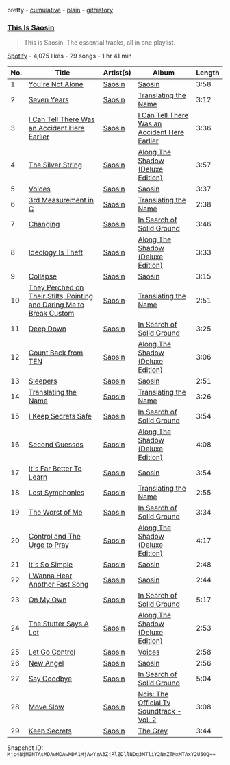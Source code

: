 pretty - [cumulative](/playlists/cumulative/37i9dQZF1DZ06evO10RDWw.md) - [plain](/playlists/plain/37i9dQZF1DZ06evO10RDWw) - [githistory](https://github.githistory.xyz/mackorone/spotify-playlist-archive/blob/main/playlists/plain/37i9dQZF1DZ06evO10RDWw)

### [This Is Saosin](https://open.spotify.com/playlist/37i9dQZF1DZ06evO10RDWw)

> This is Saosin\. The essential tracks, all in one playlist.

[Spotify](https://open.spotify.com/user/spotify) - 4,075 likes - 29 songs - 1 hr 41 min

| No. | Title | Artist(s) | Album | Length |
|---|---|---|---|---|
| 1 | [You're Not Alone](https://open.spotify.com/track/7cITfGsdjGaTP0b5oiLL0z) | [Saosin](https://open.spotify.com/artist/1NUOfvAhA9AvsF1ISMkgHX) | [Saosin](https://open.spotify.com/album/2osTPStH5H7i4fMHS7eauR) | 3:58 |
| 2 | [Seven Years](https://open.spotify.com/track/0C71NJD4BhvPopTwI7a8KV) | [Saosin](https://open.spotify.com/artist/1NUOfvAhA9AvsF1ISMkgHX) | [Translating the Name](https://open.spotify.com/album/3Lfxp4dgtCBJN74rmo7tiE) | 3:12 |
| 3 | [I Can Tell There Was an Accident Here Earlier](https://open.spotify.com/track/5llAcLZpMCl8KmrcVUrE8d) | [Saosin](https://open.spotify.com/artist/1NUOfvAhA9AvsF1ISMkgHX) | [I Can Tell There Was an Accident Here Earlier](https://open.spotify.com/album/1Q2ViPnZVbM8Seu1tkebNT) | 3:36 |
| 4 | [The Silver String](https://open.spotify.com/track/1fulFeOm8Zm5QJDSLRpoCc) | [Saosin](https://open.spotify.com/artist/1NUOfvAhA9AvsF1ISMkgHX) | [Along The Shadow \(Deluxe Edition\)](https://open.spotify.com/album/1i1nrIQlV5M9qM9o9Q9jy4) | 3:57 |
| 5 | [Voices](https://open.spotify.com/track/71U9X93wy4BQGyvmjFqApv) | [Saosin](https://open.spotify.com/artist/1NUOfvAhA9AvsF1ISMkgHX) | [Saosin](https://open.spotify.com/album/2osTPStH5H7i4fMHS7eauR) | 3:37 |
| 6 | [3rd Measurement in C](https://open.spotify.com/track/3y5f6SfCuDjYOzeSbKP72p) | [Saosin](https://open.spotify.com/artist/1NUOfvAhA9AvsF1ISMkgHX) | [Translating the Name](https://open.spotify.com/album/3Lfxp4dgtCBJN74rmo7tiE) | 2:38 |
| 7 | [Changing](https://open.spotify.com/track/4C3osHVXn7trOxSBc8AuhX) | [Saosin](https://open.spotify.com/artist/1NUOfvAhA9AvsF1ISMkgHX) | [In Search of Solid Ground](https://open.spotify.com/album/5CrNRc7IncWjYbeGOuiFfn) | 3:46 |
| 8 | [Ideology Is Theft](https://open.spotify.com/track/2JpvJGyaOpH1YPjBGZf1qr) | [Saosin](https://open.spotify.com/artist/1NUOfvAhA9AvsF1ISMkgHX) | [Along The Shadow \(Deluxe Edition\)](https://open.spotify.com/album/1i1nrIQlV5M9qM9o9Q9jy4) | 3:33 |
| 9 | [Collapse](https://open.spotify.com/track/4iLRzDTNc3NbTyQ0w5cAOd) | [Saosin](https://open.spotify.com/artist/1NUOfvAhA9AvsF1ISMkgHX) | [Saosin](https://open.spotify.com/album/2osTPStH5H7i4fMHS7eauR) | 3:15 |
| 10 | [They Perched on Their Stilts, Pointing and Daring Me to Break Custom](https://open.spotify.com/track/1H3cv1QRzBChdsOnPdyrfD) | [Saosin](https://open.spotify.com/artist/1NUOfvAhA9AvsF1ISMkgHX) | [Translating the Name](https://open.spotify.com/album/3Lfxp4dgtCBJN74rmo7tiE) | 2:51 |
| 11 | [Deep Down](https://open.spotify.com/track/1gqbyEsTzB5kjodXDGDbYX) | [Saosin](https://open.spotify.com/artist/1NUOfvAhA9AvsF1ISMkgHX) | [In Search of Solid Ground](https://open.spotify.com/album/5CrNRc7IncWjYbeGOuiFfn) | 3:25 |
| 12 | [Count Back from TEN](https://open.spotify.com/track/69ycJyqz0Sy7jk5hQ43afA) | [Saosin](https://open.spotify.com/artist/1NUOfvAhA9AvsF1ISMkgHX) | [Along The Shadow \(Deluxe Edition\)](https://open.spotify.com/album/1i1nrIQlV5M9qM9o9Q9jy4) | 3:06 |
| 13 | [Sleepers](https://open.spotify.com/track/6s3d8xe76eyHPgD2QYutJQ) | [Saosin](https://open.spotify.com/artist/1NUOfvAhA9AvsF1ISMkgHX) | [Saosin](https://open.spotify.com/album/2osTPStH5H7i4fMHS7eauR) | 2:51 |
| 14 | [Translating the Name](https://open.spotify.com/track/2fsYDaUa76sRjlHxqh1sdx) | [Saosin](https://open.spotify.com/artist/1NUOfvAhA9AvsF1ISMkgHX) | [Translating the Name](https://open.spotify.com/album/3Lfxp4dgtCBJN74rmo7tiE) | 3:26 |
| 15 | [I Keep Secrets Safe](https://open.spotify.com/track/2jAZg043nuMGUcdtvmEIJE) | [Saosin](https://open.spotify.com/artist/1NUOfvAhA9AvsF1ISMkgHX) | [In Search of Solid Ground](https://open.spotify.com/album/5CrNRc7IncWjYbeGOuiFfn) | 3:54 |
| 16 | [Second Guesses](https://open.spotify.com/track/78j1GGl7Tlm00RnvCkwMM6) | [Saosin](https://open.spotify.com/artist/1NUOfvAhA9AvsF1ISMkgHX) | [Along The Shadow \(Deluxe Edition\)](https://open.spotify.com/album/1i1nrIQlV5M9qM9o9Q9jy4) | 4:08 |
| 17 | [It's Far Better To Learn](https://open.spotify.com/track/0nQcyybXeatlDXgvQOrT1n) | [Saosin](https://open.spotify.com/artist/1NUOfvAhA9AvsF1ISMkgHX) | [Saosin](https://open.spotify.com/album/2osTPStH5H7i4fMHS7eauR) | 3:54 |
| 18 | [Lost Symphonies](https://open.spotify.com/track/7EzL0vW3YlaAH0EiUe5MKk) | [Saosin](https://open.spotify.com/artist/1NUOfvAhA9AvsF1ISMkgHX) | [Translating the Name](https://open.spotify.com/album/3Lfxp4dgtCBJN74rmo7tiE) | 2:55 |
| 19 | [The Worst of Me](https://open.spotify.com/track/1wiIhmcIU1hJWqEKhcaXcp) | [Saosin](https://open.spotify.com/artist/1NUOfvAhA9AvsF1ISMkgHX) | [In Search of Solid Ground](https://open.spotify.com/album/5CrNRc7IncWjYbeGOuiFfn) | 3:34 |
| 20 | [Control and The Urge to Pray](https://open.spotify.com/track/1HiAniCwjwIap3YoeqB807) | [Saosin](https://open.spotify.com/artist/1NUOfvAhA9AvsF1ISMkgHX) | [Along The Shadow \(Deluxe Edition\)](https://open.spotify.com/album/1i1nrIQlV5M9qM9o9Q9jy4) | 4:17 |
| 21 | [It's So Simple](https://open.spotify.com/track/4amcY5vhp2Z40EhNVa2xHl) | [Saosin](https://open.spotify.com/artist/1NUOfvAhA9AvsF1ISMkgHX) | [Saosin](https://open.spotify.com/album/2osTPStH5H7i4fMHS7eauR) | 2:48 |
| 22 | [I Wanna Hear Another Fast Song](https://open.spotify.com/track/0j5u3UNJIH1ZRouEyWO1TE) | [Saosin](https://open.spotify.com/artist/1NUOfvAhA9AvsF1ISMkgHX) | [Saosin](https://open.spotify.com/album/3WFPpbGgppW9ZgXQ4eyH0w) | 2:44 |
| 23 | [On My Own](https://open.spotify.com/track/4V6qDAzkekP88eUeKKIeoI) | [Saosin](https://open.spotify.com/artist/1NUOfvAhA9AvsF1ISMkgHX) | [In Search of Solid Ground](https://open.spotify.com/album/5CrNRc7IncWjYbeGOuiFfn) | 5:17 |
| 24 | [The Stutter Says A Lot](https://open.spotify.com/track/70YL1BWVpf2O6M4V1kHM8b) | [Saosin](https://open.spotify.com/artist/1NUOfvAhA9AvsF1ISMkgHX) | [Along The Shadow \(Deluxe Edition\)](https://open.spotify.com/album/1i1nrIQlV5M9qM9o9Q9jy4) | 2:53 |
| 25 | [Let Go Control](https://open.spotify.com/track/0OiZCyNOdjpHm38CQXLGH7) | [Saosin](https://open.spotify.com/artist/1NUOfvAhA9AvsF1ISMkgHX) | [Voices](https://open.spotify.com/album/28LWWFUiQSA4WEZTYtSGbh) | 2:58 |
| 26 | [New Angel](https://open.spotify.com/track/7mph7O5E7n3wKJcy2jNx0w) | [Saosin](https://open.spotify.com/artist/1NUOfvAhA9AvsF1ISMkgHX) | [Saosin](https://open.spotify.com/album/3WFPpbGgppW9ZgXQ4eyH0w) | 2:56 |
| 27 | [Say Goodbye](https://open.spotify.com/track/4v27q8gqCrira7ffcjnNGq) | [Saosin](https://open.spotify.com/artist/1NUOfvAhA9AvsF1ISMkgHX) | [In Search of Solid Ground](https://open.spotify.com/album/5CrNRc7IncWjYbeGOuiFfn) | 5:04 |
| 28 | [Move Slow](https://open.spotify.com/track/7d4BF0jqyQAoaU9kz1AlV3) | [Saosin](https://open.spotify.com/artist/1NUOfvAhA9AvsF1ISMkgHX) | [Ncis: The Official Tv Soundtrack \- Vol\. 2](https://open.spotify.com/album/576fyLLci8j617RWwYX54O) | 3:08 |
| 29 | [Keep Secrets](https://open.spotify.com/track/6zsYr6wStLsJ1j9zUnoQ6T) | [Saosin](https://open.spotify.com/artist/1NUOfvAhA9AvsF1ISMkgHX) | [The Grey](https://open.spotify.com/album/5FME0EWIpnQ3pGT5ugvykD) | 3:44 |

Snapshot ID: `Mjc4NjM0NTAsMDAwMDAwMDA1MjAwYzA3ZjRlZDllNDg3MTliY2NmZTMxMTAxY2U5OQ==`

